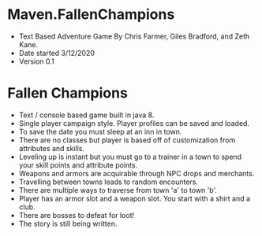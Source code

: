 # Maven.FallenChampions
* Text Based Adventure Game By Chris Farmer, Giles Bradford, and Zeth Kane.
* Date started 3/12/2020
* Version 0.1

# Fallen Champions
* Text / console based game built in java 8.  
* Single player campaign style.  Player profiles can be saved and loaded.
* To save the date you must sleep at an inn in town.  
* There are no classes but player is based off of customization from attributes and skills.  
* Leveling up is instant but you must go to a trainer in a town to spend your skill points and attribute points.  
* Weapons and armors are acquirable through NPC drops and merchants.  
* Travelling between towns leads to random encounters.  
* There are multiple ways to traverse from town 'a' to town 'b'.
* Player has an armor slot and a weapon slot.  You start with a shirt and a club.  
* There are bosses to defeat for loot!
* The story is still being written.
